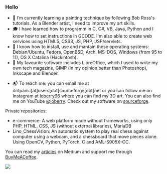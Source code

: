 ### Hello

<!-- - 🔭 I’m currently working on my homeserver where I host www.loyarpi.com -->
- 🌱 I’m currently learning a painting technique by following Bob Ross's tutorials. As a Blender artist, I need to improve my art skills.
- 🎓 I have learned how to programm in C, C#, VB, Java, Python and I know how to set instructions in GCODE. I'm also able to create web services using HTML5, CSS3, JS, PHP, JSP/servlets.
- 💾 I know how to install, use and mantain these operating systems: Debian/Ubuntu, Fedora, OpenBSD, Arch, MS-DOS, Windows (from 95 to 11), OS X Catalina (Hackintosh).
- 📐 My favourite software includes LibreOffice, which I used to write my own tech magazine, GIMP (in my opinion better than Photoshop), Inkscape and Blender.
<!-- 📚 Suggested books and litterature are: -->

- 📬 To reach me: you can email me at dntpanic[at]users[dot]sourceforge[dot]net or you can follow me on Instagram at [loberry96](https://www.instagram.com/loberry96/) where you can find my 3D art. You can also find me on YouTube [@loberry](https://www.youtube.com/channel/UCdtkF7XrgIUitLlrR47_f8g). Check out my software on [sourceforge](https://sourceforge.net/u/dntpanic/profile/).

Private repositories:
- e-commerce: A web platform made without frameworks, using only PHP, HTML, CSS, JS (without external libraries), MariaDB
- Lino_ChessVision: An automatic system to play real chess against computer using a webcam, and a chessboard that move pieces alone. Using OpenCV, Python, PyTorch, C and AML-S905X-CC.

You can read my [articles](https://medium.com/@alessandro_mazzeo) on Medium and support me through [BuyMeACoffee](https://www.buymeacoffee.com/loberry).

<div><a href="https://www.buymeacoffee.com/loberry"><img src="https://img.buymeacoffee.com/button-api/?text=Buy me a coffee&amp;emoji=&amp;slug=loberry&amp;button_colour=FFDD00&amp;font_colour=000000&amp;font_family=Cookie&amp;outline_colour=000000&amp;coffee_colour=ffffff" style="width:auto;"></a></div>


<!--
**jojo2234/jojo2234** is a ✨ _special_ ✨ repository because its `README.md` (this file) appears on your GitHub profile.

Here are some ideas to get you started:

- 🔭 I’m currently working on ...
- 🌱 I’m currently learning ...
- 👯 I’m looking to collaborate on ...
- 🤔 I’m looking for help with ...
- 💬 Ask me about ...
- 📫 How to reach me: ...
- 😄 Pronouns: ...
- ⚡ Fun fact: ...
-->
